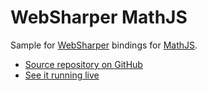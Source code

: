 # WebSharper MathJS

Sample for [WebSharper](https://websharper.com) bindings for [MathJS](http://mathjs.org/).

* [Source repository on GitHub](https://github.com/websharper-samples/MathJS)
* [See it running live](https://websharper-samples.github.io/MathJS)

